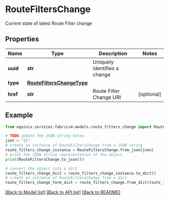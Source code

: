 # RouteFiltersChange

Current state of latest Route Filter change

## Properties

Name | Type | Description | Notes
------------ | ------------- | ------------- | -------------
**uuid** | **str** | Uniquely identifies a change | 
**type** | [**RouteFiltersChangeType**](RouteFiltersChangeType.md) |  | 
**href** | **str** | Route Filter Change URI | [optional] 

## Example

```python
from equinix.services.fabricv4.models.route_filters_change import RouteFiltersChange

# TODO update the JSON string below
json = "{}"
# create an instance of RouteFiltersChange from a JSON string
route_filters_change_instance = RouteFiltersChange.from_json(json)
# print the JSON string representation of the object
print(RouteFiltersChange.to_json())

# convert the object into a dict
route_filters_change_dict = route_filters_change_instance.to_dict()
# create an instance of RouteFiltersChange from a dict
route_filters_change_form_dict = route_filters_change.from_dict(route_filters_change_dict)
```
[[Back to Model list]](../README.md#documentation-for-models) [[Back to API list]](../README.md#documentation-for-api-endpoints) [[Back to README]](../README.md)


